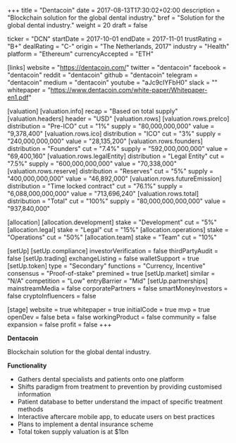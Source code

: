 +++
title = "Dentacoin"
date = 2017-08-13T17:30:02+02:00
description = "Blockchain solution for the global dental industry."
bref = "Solution for the global dental industry."
weight = 20
draft = false

ticker = "DCN"
startDate = 2017-10-01
endDate = 2017-11-01
trustRating = "B+"
dealRating = "C-"
origin = "The Netherlands, 2017"
industry = "Health"
platform = "Ethereum"
currencyAccepted = "ETH"

[links]
  website = "https://dentacoin.com/"
  twitter = "dentacoin"
  facebook = "dentacoin"
  reddit = "dentacoin"
  github = "dentacoin"
  telegram = "dentacoin"
  medium = "dentacoin"
  youtube = "aJc9cIYFbH0"
  slack = ""
  whitepaper = "https://www.dentacoin.com/white-paper/Whitepaper-en1.pdf"

[valuation]
  [valuation.info]
    recap = "Based on total supply"
  [valuation.headers]
    header = "USD"
  [valuation.rows]
    [valuation.rows.preIco]
      distribution = "Pre-ICO"
      cut = "1%"
      supply = "80,000,000,000"
      value = "9,378,400"
    [valuation.rows.ico]
      distribution = "ICO"
      cut = "3%"
      supply = "240,000,000,000"
      value = "28,135,200"
    [valuation.rows.founders]
      distribution = "Founders"
      cut = "7.4%"
      supply = "592,000,000,000"
      value = "69,400,160"
    [valuation.rows.legalEntity]
      distribution = "Legal Entity"
      cut = "7.5%"
      supply = "600,000,000,000"
      value = "70,338,000"
    [valuation.rows.reserve]
      distribution = "Reserves"
      cut = "5%"
      supply = "400,000,000,000"
      value = "46,892,000"
    [valuation.rows.futureEmission]
      distribution = "Time locked contract"
      cut = "76.1%"
      supply = "6,088,000,000,000"
      value = "713,696,240"
    [valuation.rows.total]
      distribution = "Total"
      cut = "100%"
      supply = "80,000,000,000,000"
      value = "937,840,000"

[allocation]
  [allocation.development]
    stake = "Development"
    cut = "5%"
  [allocation.legal]
    stake = "Legal"
    cut = "15%"
  [allocation.operations]
    stake = "Operations"
    cut = "50%"
  [allocation.team]
    stake = "Team"
    cut = "10%"

[setUp]
  [setUp.compliance]
    investorVerification = false
    thirdPartyAudit = false
  [setUp.trading]
    exchangeListing = false
    walletSupport = true
  [setUp.token]
    type = "Secondary"
    functions = "Currency, Incentive"
    consensus = "Proof-of-stake"
    premined = true
  [setUp.market]
    similar = "N/A"
    competition = "Low"
    entryBarrier = "Mid"
  [setUp.partnerships]
    mainstreamMedia = false
    corporatePartners = false
    smartMoneyInvestors = false
    cryptoInfluencers = false

[stage]
  website = true
  whitepaper = true
  initialCode = true
  mvp = true
  openDev = false
  beta = false
  workingProduct = false
  community = false
  expansion = false
  profit = false
+++

**Dentacoin**

Blockchain solution for the global dental industry.

**Functionality**

* Gathers dental specialists and patients onto one platform
* Shifts paradigm from treatment to prevention by providing customised information
* Patient database to better understand the impact of specific treatment methods
* Interactive aftercare mobile app, to educate users on best practices
* Plans to implement a dental insurance scheme
* Total token supply valuation is at $1bn

